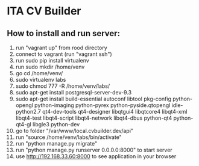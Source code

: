 ITA CV Builder
==========

How to install and run server:
----------
1. run "vagrant up" from rood directory
2. connect to vagrant (run "vagrant ssh")
3. run sudo pip install virtualenv
4. run sudo mkdir /home/venv
4. go cd /home/venv/
5. sudo virtualenv labs
6. sudo chmod 777 -R /home/venv/labs/
7. sudo apt-get install postgresql-server-dev-9.3
8. sudo apt-get install build-essential autoconf libtool pkg-config python-opengl python-imaging python-pyrex python-pyside.qtopengl idle-python2.7 qt4-dev-tools qt4-designer libqtgui4 libqtcore4 libqt4-xml libqt4-test libqt4-script libqt4-network libqt4-dbus python-qt4 python-qt4-gl libgle3 python-dev
9. go to folder "/var/www/local.cvbuilder.dev/api"
10. run "source /home/venv/labs/bin/activate" 
11. run "python manage.py migrate"
12. run "python manage.py runserver 0.0.0.0:8000" to start server
13. use http://192.168.33.60:8000 to see application in your browser
